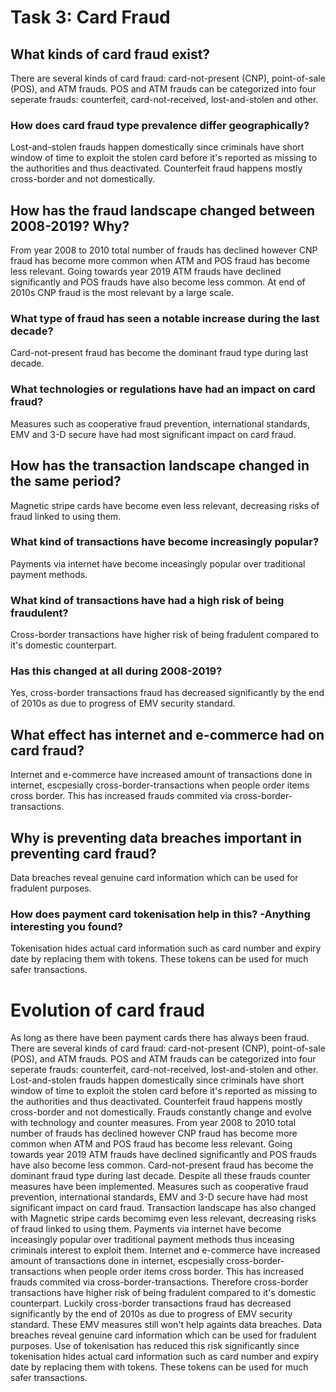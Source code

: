 # Task 3: Card Fraud
## What kinds of card fraud exist? 
There are several kinds of card fraud: card-not-present (CNP), point-of-sale (POS), and ATM frauds. POS and ATM frauds can be categorized into four seperate frauds: counterfeit, card-not-received, lost-and-stolen and other.
### How does card fraud type prevalence differ geographically?
Lost-and-stolen frauds happen domestically since criminals have short window of time to exploit the stolen card before it's reported as missing to the authorities and thus deactivated. Counterfeit fraud happens mostly cross-border and not domestically.
## How has the fraud landscape changed between 2008-2019? Why? 
From year 2008 to 2010 total number of frauds has declined however CNP fraud has become more common when ATM and POS fraud has become less relevant. Going towards year 2019 ATM frauds have declined significantly and POS frauds have also become less common. At end of 2010s CNP fraud is the most relevant by a large scale.
### What type of fraud has seen a notable increase during the last decade?
Card-not-present fraud has become the dominant fraud type during last decade.
### What technologies or regulations have had an impact on card fraud?
Measures such as cooperative fraud prevention, international standards, EMV and 3-D secure have had most significant impact on card fraud.
## How has the transaction landscape changed in the same period? 
Magnetic stripe cards have become even less relevant, decreasing risks of fraud linked to using them.
### What kind of transactions have become increasingly popular?
Payments via internet have become inceasingly popular over traditional payment methods.
### What kind of transactions have had a high risk of being fraudulent? 
Cross-border transactions have higher risk of being fradulent compared to it's domestic counterpart.
### Has this changed at all during 2008-2019?
Yes, cross-border transactions fraud has decreased significantly by the end of 2010s as due to progress of EMV security standard.
## What effect has internet and e-commerce had on card fraud?
Internet and e-commerce have increased amount of transactions done in internet, escpesially cross-border-transactions when people order items cross border. This has increased frauds commited via cross-border-transactions.
## Why is preventing data breaches important in preventing card fraud? 
Data breaches reveal genuine card information which can be used for fradulent purposes.
### How does payment card tokenisation help in this? -Anything interesting you found?
Tokenisation hides actual card information such as card number and expiry date by replacing them with tokens. These tokens can be used for much safer transactions.

# Evolution of card fraud
As long as there have been payment cards there has always been fraud. There are several kinds of card fraud: card-not-present (CNP), point-of-sale (POS), and ATM frauds. POS and ATM frauds can be categorized into four seperate frauds: counterfeit, card-not-received, lost-and-stolen and other. Lost-and-stolen frauds happen domestically since criminals have short window of time to exploit the stolen card before it's reported as missing to the authorities and thus deactivated. Counterfeit fraud happens mostly cross-border and not domestically. Frauds constantly change and evolve with technology and counter measures. From year 2008 to 2010 total number of frauds has declined however CNP fraud has become more common when ATM and POS fraud has become less relevant. Going towards year 2019 ATM frauds have declined significantly and POS frauds have also become less common. Card-not-present fraud has become the dominant fraud type during last decade. Despite all these frauds counter measures have been implemented. Measures such as cooperative fraud prevention, international standards, EMV and 3-D secure have had most significant impact on card fraud. Transaction landscape has also changed with Magnetic stripe cards becomimg even less relevant, decreasing risks of fraud linked to using them. Payments via internet have become inceasingly popular over traditional payment methods thus inceasing criminals interest to exploit them. Internet and e-commerce have increased amount of transactions done in internet, escpesially cross-border-transactions when people order items cross border. This has increased frauds commited via cross-border-transactions. Therefore cross-border transactions have higher risk of being fradulent compared to it's domestic counterpart. Luckily cross-border transactions fraud has decreased significantly by the end of 2010s as due to progress of EMV security standard. These EMV measures still won't help againts data breaches. Data breaches reveal genuine card information which can be used for fradulent purposes. Use of tokenisation has reduced this risk significantly since tokenisation hides actual card information such as card number and expiry date by replacing them with tokens. These tokens can be used for much safer transactions.
